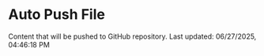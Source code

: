 # Auto Push File

Content that will be pushed to GitHub repository.
Last updated: 06/27/2025, 04:46:18 PM